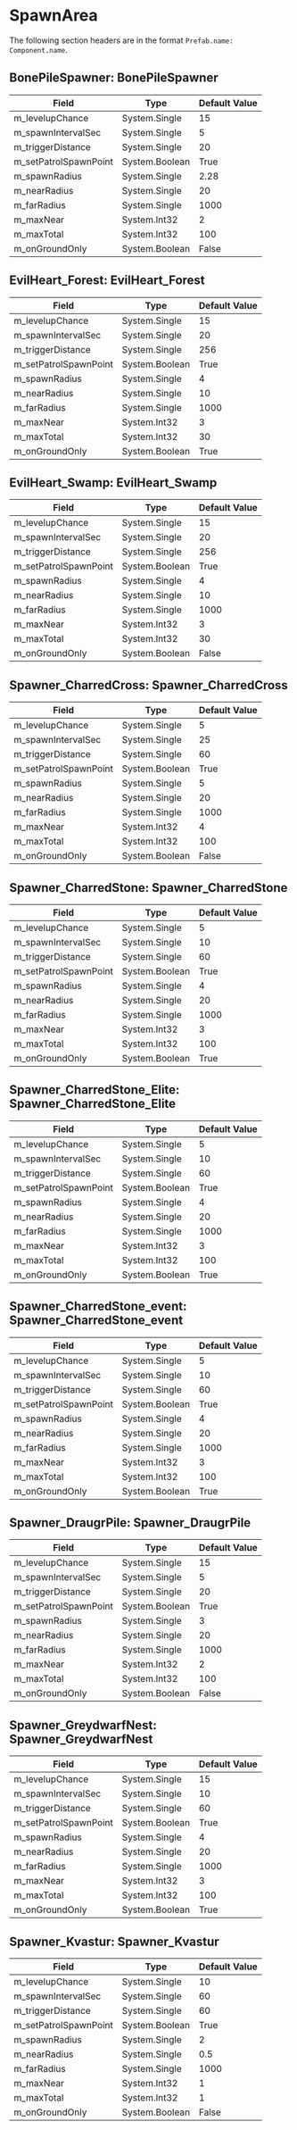 # SpawnArea

The following section headers are in the format `Prefab.name: Component.name`.

## BonePileSpawner: BonePileSpawner

|Field|Type|Default Value|
|-----|----|-------------|
|m_levelupChance|System.Single|15|
|m_spawnIntervalSec|System.Single|5|
|m_triggerDistance|System.Single|20|
|m_setPatrolSpawnPoint|System.Boolean|True|
|m_spawnRadius|System.Single|2.28|
|m_nearRadius|System.Single|20|
|m_farRadius|System.Single|1000|
|m_maxNear|System.Int32|2|
|m_maxTotal|System.Int32|100|
|m_onGroundOnly|System.Boolean|False|

## EvilHeart_Forest: EvilHeart_Forest

|Field|Type|Default Value|
|-----|----|-------------|
|m_levelupChance|System.Single|15|
|m_spawnIntervalSec|System.Single|20|
|m_triggerDistance|System.Single|256|
|m_setPatrolSpawnPoint|System.Boolean|True|
|m_spawnRadius|System.Single|4|
|m_nearRadius|System.Single|10|
|m_farRadius|System.Single|1000|
|m_maxNear|System.Int32|3|
|m_maxTotal|System.Int32|30|
|m_onGroundOnly|System.Boolean|True|

## EvilHeart_Swamp: EvilHeart_Swamp

|Field|Type|Default Value|
|-----|----|-------------|
|m_levelupChance|System.Single|15|
|m_spawnIntervalSec|System.Single|20|
|m_triggerDistance|System.Single|256|
|m_setPatrolSpawnPoint|System.Boolean|True|
|m_spawnRadius|System.Single|4|
|m_nearRadius|System.Single|10|
|m_farRadius|System.Single|1000|
|m_maxNear|System.Int32|3|
|m_maxTotal|System.Int32|30|
|m_onGroundOnly|System.Boolean|False|

## Spawner_CharredCross: Spawner_CharredCross

|Field|Type|Default Value|
|-----|----|-------------|
|m_levelupChance|System.Single|5|
|m_spawnIntervalSec|System.Single|25|
|m_triggerDistance|System.Single|60|
|m_setPatrolSpawnPoint|System.Boolean|True|
|m_spawnRadius|System.Single|5|
|m_nearRadius|System.Single|20|
|m_farRadius|System.Single|1000|
|m_maxNear|System.Int32|4|
|m_maxTotal|System.Int32|100|
|m_onGroundOnly|System.Boolean|False|

## Spawner_CharredStone: Spawner_CharredStone

|Field|Type|Default Value|
|-----|----|-------------|
|m_levelupChance|System.Single|5|
|m_spawnIntervalSec|System.Single|10|
|m_triggerDistance|System.Single|60|
|m_setPatrolSpawnPoint|System.Boolean|True|
|m_spawnRadius|System.Single|4|
|m_nearRadius|System.Single|20|
|m_farRadius|System.Single|1000|
|m_maxNear|System.Int32|3|
|m_maxTotal|System.Int32|100|
|m_onGroundOnly|System.Boolean|True|

## Spawner_CharredStone_Elite: Spawner_CharredStone_Elite

|Field|Type|Default Value|
|-----|----|-------------|
|m_levelupChance|System.Single|5|
|m_spawnIntervalSec|System.Single|10|
|m_triggerDistance|System.Single|60|
|m_setPatrolSpawnPoint|System.Boolean|True|
|m_spawnRadius|System.Single|4|
|m_nearRadius|System.Single|20|
|m_farRadius|System.Single|1000|
|m_maxNear|System.Int32|3|
|m_maxTotal|System.Int32|100|
|m_onGroundOnly|System.Boolean|True|

## Spawner_CharredStone_event: Spawner_CharredStone_event

|Field|Type|Default Value|
|-----|----|-------------|
|m_levelupChance|System.Single|5|
|m_spawnIntervalSec|System.Single|10|
|m_triggerDistance|System.Single|60|
|m_setPatrolSpawnPoint|System.Boolean|True|
|m_spawnRadius|System.Single|4|
|m_nearRadius|System.Single|20|
|m_farRadius|System.Single|1000|
|m_maxNear|System.Int32|3|
|m_maxTotal|System.Int32|100|
|m_onGroundOnly|System.Boolean|True|

## Spawner_DraugrPile: Spawner_DraugrPile

|Field|Type|Default Value|
|-----|----|-------------|
|m_levelupChance|System.Single|15|
|m_spawnIntervalSec|System.Single|5|
|m_triggerDistance|System.Single|20|
|m_setPatrolSpawnPoint|System.Boolean|True|
|m_spawnRadius|System.Single|3|
|m_nearRadius|System.Single|20|
|m_farRadius|System.Single|1000|
|m_maxNear|System.Int32|2|
|m_maxTotal|System.Int32|100|
|m_onGroundOnly|System.Boolean|False|

## Spawner_GreydwarfNest: Spawner_GreydwarfNest

|Field|Type|Default Value|
|-----|----|-------------|
|m_levelupChance|System.Single|15|
|m_spawnIntervalSec|System.Single|10|
|m_triggerDistance|System.Single|60|
|m_setPatrolSpawnPoint|System.Boolean|True|
|m_spawnRadius|System.Single|4|
|m_nearRadius|System.Single|20|
|m_farRadius|System.Single|1000|
|m_maxNear|System.Int32|3|
|m_maxTotal|System.Int32|100|
|m_onGroundOnly|System.Boolean|True|

## Spawner_Kvastur: Spawner_Kvastur

|Field|Type|Default Value|
|-----|----|-------------|
|m_levelupChance|System.Single|10|
|m_spawnIntervalSec|System.Single|60|
|m_triggerDistance|System.Single|60|
|m_setPatrolSpawnPoint|System.Boolean|True|
|m_spawnRadius|System.Single|2|
|m_nearRadius|System.Single|0.5|
|m_farRadius|System.Single|1000|
|m_maxNear|System.Int32|1|
|m_maxTotal|System.Int32|1|
|m_onGroundOnly|System.Boolean|False|

